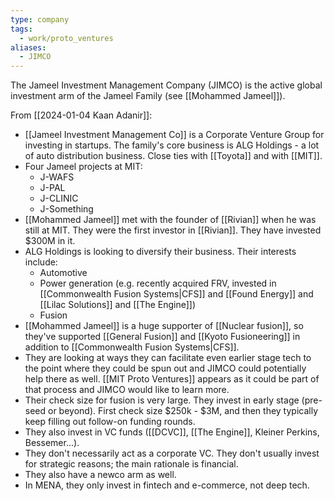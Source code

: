 ```yaml
---
type: company
tags:
  - work/proto_ventures
aliases:
  - JIMCO
---
```

The Jameel Investment Management Company (JIMCO) is the active global investment arm of the Jameel Family (see [[Mohammed Jameel]]).

From [[2024-01-04 Kaan Adanir]]:
- [[Jameel Investment Management Co]] is a Corporate Venture Group for investing in startups. The family's core business is ALG Holdings - a lot of auto distribution business. Close ties with [[Toyota]] and with [[MIT]].
- Four Jameel projects at MIT:
	- J-WAFS
	- J-PAL
	- J-CLINIC
	- J-Something
- [[Mohammed Jameel]] met with the founder of [[Rivian]] when he was still at MIT. They were the first investor in [[Rivian]]. They have invested $300M in it.
- ALG Holdings is looking to diversify their business. Their interests include:
	- Automotive
	- Power generation (e.g. recently acquired FRV, invested in [[Commonwealth Fusion Systems|CFS]] and [[Found Energy]] and [[Lilac Solutions]] and [[The Engine]])
	- Fusion
- [[Mohammed Jameel]] is a huge supporter of [[Nuclear fusion]], so they've supported [[General Fusion]] and [[Kyoto Fusioneering]] in addition to [[Commonwealth Fusion Systems|CFS]].
- They are looking at ways they can facilitate even earlier stage tech to the point where they could be spun out and JIMCO could potentially help there as well. [[MIT Proto Ventures]] appears as it could be part of that process and JIMCO would like to learn more.
- Their check size for fusion is very large. They invest in early stage (pre-seed or beyond). First check size $250k - $3M, and then they typically keep filling out follow-on funding rounds.
- They also invest in VC funds ([[DCVC]], [[The Engine]], Kleiner Perkins, Bessemer...).
- They don't necessarily act as a corporate VC. They don't usually invest for strategic reasons; the main rationale is financial.
- They also have a newco arm as well.
- In MENA, they only invest in fintech and e-commerce, not deep tech.